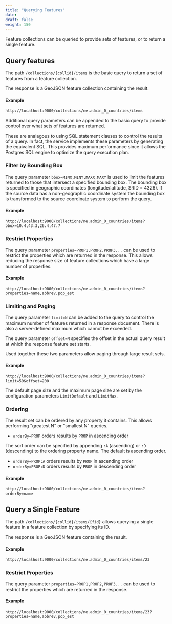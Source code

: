 ```yaml
---
title: "Querying Features"
date:
draft: false
weight: 150
---
```


Feature collections can be queried to provide sets of features,
or to return a single feature.

## Query features

The path `/collections/{collid}/items` is the basic query to return
a set of features from a feature collection.

The response is a GeoJSON feature collection containing the result.

#### Example
```
http://localhost:9000/collections/ne.admin_0_countries/items
```

Additional query parameters can be appended to the basic query
to provide control over what sets of features are returned.

These are analagous to using SQL statement clauses to control
the results of a query.
In fact, the service
implements these parameters by generating the equivalent SQL.
This provides maximum performance since it allows
the Postgres SQL engine to optimize the query execution plan.

### Filter by Bounding Box

The query parameter `bbox=MINX,MINY,MAXX,MAXY`
is used to limit the features returned to those that intersect
a specified bounding box.
The bounding box is specified in geographic coordinates
(longitude/latitude, SRID = 4326).
If the source data has a non-geographic coordinate system
the bounding box is transformed to the source coordinate system
to perform the query.

#### Example
```
http://localhost:9000/collections/ne.admin_0_countries/items?bbox=10.4,43.3,26.4,47.7
```

### Restrict Properties

The query parameter `properties=PROP1,PROP2,PROP3...`
can be used to restrict the properties which are returned
in the response.
This allows reducing the response size of feature collections
which have a large number of properties.

#### Example
```
http://localhost:9000/collections/ne.admin_0_countries/items?properties=name,abbrev,pop_est
```

### Limiting and Paging

The query parameter `limit=N` can be added to the query to control
the maximum number of features returned in a response document.
There is also a server-defined maximum which cannot be exceeded.

The query parameter `offset=N` specifies the offset in the
actual query result at which the response feature set starts.

Used together these two parameters allow paging through large result
sets.

#### Example
```
http://localhost:9000/collections/ne.admin_0_countries/items?limit=50&offset=200
```

The default page size and the maximum page size
are set by the configuration parameters `LimitDefault` and `LimitMax`.

### Ordering

The result set can be ordered by any property it contains.
This allows performing "greatest N" or "smallest N" queries.

* `orderBy=PROP` orders results by `PROP` in ascending order

The sort order can be specified by appending `:A` (ascending)
or `:D` (descending) to the ordering property name.
The default is ascending order.

* `orderBy=PROP:A` orders results by `PROP` in ascending order
* `orderBy=PROP:D` orders results by `PROP` in descending order

#### Example
```
http://localhost:9000/collections/ne.admin_0_countries/items?orderBy=name
```



## Query a Single Feature

The path `/collections/{collid}/items/{fid}`
allows querying a single feature in a feature collection
by specifying its ID.

The response is a GeoJSON feature containing the result.

#### Example
```
http://localhost:9000/collections/ne.admin_0_countries/items/23
```


### Restrict Properties

The query parameter `properties=PROP1,PROP2,PROP3...`
can be used to restrict the properties which are returned
in the response.

#### Example
```
http://localhost:9000/collections/ne.admin_0_countries/items/23?properties=name,abbrev,pop_est
```
